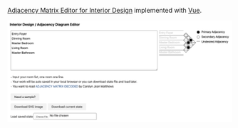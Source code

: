 [Adjacency Matrix Editor for Interior Design](https://carolyndaut.com/2017/02/07/adjacency-matrix-decoded/) implemented with [Vue](https://vuejs.org/).

![Adjacency Matrix Editor screenshot](screenshot.png)